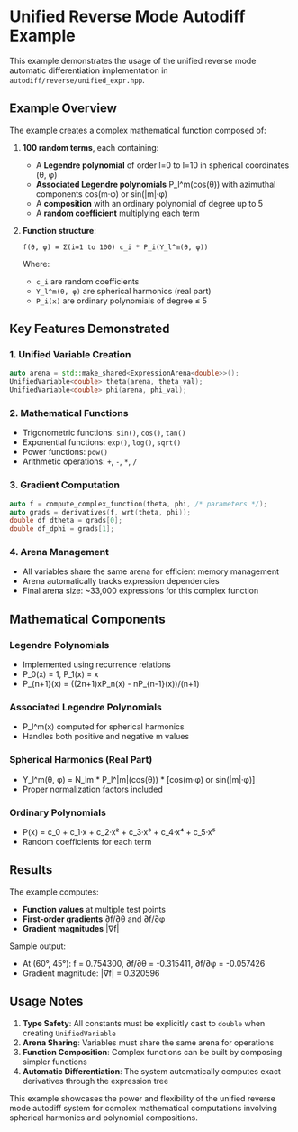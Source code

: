 # Unified Reverse Mode Autodiff Example

This example demonstrates the usage of the unified reverse mode automatic differentiation implementation in `autodiff/reverse/unified_expr.hpp`. 

## Example Overview

The example creates a complex mathematical function composed of:

1. **100 random terms**, each containing:
   - A **Legendre polynomial** of order l=0 to l=10 in spherical coordinates (θ, φ)
   - **Associated Legendre polynomials** P_l^m(cos(θ)) with azimuthal components cos(m·φ) or sin(|m|·φ)
   - A **composition** with an ordinary polynomial of degree up to 5
   - A **random coefficient** multiplying each term

2. **Function structure**: 
   ```
   f(θ, φ) = Σ(i=1 to 100) c_i * P_i(Y_l^m(θ, φ))
   ```
   Where:
   - `c_i` are random coefficients
   - `Y_l^m(θ, φ)` are spherical harmonics (real part)
   - `P_i(x)` are ordinary polynomials of degree ≤ 5

## Key Features Demonstrated

### 1. **Unified Variable Creation**
```cpp
auto arena = std::make_shared<ExpressionArena<double>>();
UnifiedVariable<double> theta(arena, theta_val);
UnifiedVariable<double> phi(arena, phi_val);
```

### 2. **Mathematical Functions**
- Trigonometric functions: `sin()`, `cos()`, `tan()`
- Exponential functions: `exp()`, `log()`, `sqrt()`
- Power functions: `pow()`
- Arithmetic operations: `+`, `-`, `*`, `/`

### 3. **Gradient Computation**
```cpp
auto f = compute_complex_function(theta, phi, /* parameters */);
auto grads = derivatives(f, wrt(theta, phi));
double df_dtheta = grads[0];
double df_dphi = grads[1];
```

### 4. **Arena Management**
- All variables share the same arena for efficient memory management
- Arena automatically tracks expression dependencies
- Final arena size: ~33,000 expressions for this complex function

## Mathematical Components

### Legendre Polynomials
- Implemented using recurrence relations
- P_0(x) = 1, P_1(x) = x
- P_{n+1}(x) = ((2n+1)xP_n(x) - nP_{n-1}(x))/(n+1)

### Associated Legendre Polynomials
- P_l^m(x) computed for spherical harmonics
- Handles both positive and negative m values

### Spherical Harmonics (Real Part)
- Y_l^m(θ, φ) = N_lm * P_l^|m|(cos(θ)) * [cos(m·φ) or sin(|m|·φ)]
- Proper normalization factors included

### Ordinary Polynomials
- P(x) = c_0 + c_1·x + c_2·x² + c_3·x³ + c_4·x⁴ + c_5·x⁵
- Random coefficients for each term

## Results

The example computes:
- **Function values** at multiple test points
- **First-order gradients** ∂f/∂θ and ∂f/∂φ
- **Gradient magnitudes** |∇f|

Sample output:
- At (60°, 45°): f = 0.754300, ∂f/∂θ = -0.315411, ∂f/∂φ = -0.057426
- Gradient magnitude: |∇f| = 0.320596

## Usage Notes

1. **Type Safety**: All constants must be explicitly cast to `double` when creating `UnifiedVariable`
2. **Arena Sharing**: Variables must share the same arena for operations
3. **Function Composition**: Complex functions can be built by composing simpler functions
4. **Automatic Differentiation**: The system automatically computes exact derivatives through the expression tree

This example showcases the power and flexibility of the unified reverse mode autodiff system for complex mathematical computations involving spherical harmonics and polynomial compositions.
